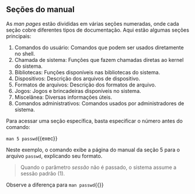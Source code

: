 ## Seções do manual
As _man pages_ estão divididas em várias seções numeradas, onde cada seção cobre diferentes tipos de documentação. Aqui estão algumas seções principais:

1. Comandos do usuário: Comandos que podem ser usados diretamente no shell.
2. Chamada de sistema: Funções que fazem chamadas diretas ao kernel do sistema.
3. Bibliotecas: Funções disponíveis nas bibliotecas do sistema.
4. Dispositivos: Descrição dos arquivos de dispositivo.
5. Formatos de arquivos: Descrição dos formatos de arquivo.
6. Jogos: Jogos e brincadeiras disponíveis no sistema.
7. Miscelânea: Diversas informações úteis.
8. Comandos administrativos: Comandos usados por administradores de sistema.

Para acessar uma seção específica, basta especificar o número antes do comando:

`man 5 passwd`{{exec}}

Neste exemplo, o comando exibe a página do manual da seção 5 para o arquivo `passwd`, explicando seu formato.

>Quando o parâmetro _sessão_ não é passado, o sistema assume a sessão padrão (1).

Observe a diferença para `man passwd`{{}}